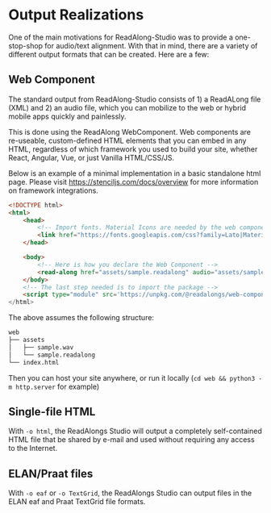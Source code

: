# Output Realizations

One of the main motivations for ReadAlong-Studio was to provide a one-stop-shop for audio/text alignment.
With that in mind, there are a variety of different output formats that can be created. Here are a few:

## Web Component

The standard output from ReadAlong-Studio consists of 1) a ReadALong file (XML) and 2) an audio file,
which you can mobilize to the web or hybrid mobile apps quickly and painlessly.

This is done using the ReadAlong WebComponent. Web components are re-useable, custom-defined HTML elements that you can embed in any HTML, regardless of which
framework you used to build your site, whether React, Angular, Vue, or just Vanilla HTML/CSS/JS.

Below is an example of a minimal implementation in a basic standalone html page. Please visit <https://stenciljs.com/docs/overview> for more information on framework integrations.

```html
<!DOCTYPE html>
<html>
    <head>
        <!-- Import fonts. Material Icons are needed by the web component -->
        <link href="https://fonts.googleapis.com/css?family=Lato|Material+Icons|Material+Icons+Outlined" rel="stylesheet">
    </head>

    <body>
        <!-- Here is how you declare the Web Component -->
        <read-along href="assets/sample.readalong" audio="assets/sample.wav"></read-along>
    </body>
    <!-- The last step needed is to import the package -->
    <script type="module" src='https://unpkg.com/@readalongs/web-component@^1.4.0/dist/web-component/web-component.esm.js'</script>
</html>
```

The above assumes the following structure:

```txt
web
├── assets
│   ├── sample.wav
│   └── sample.readalong
└── index.html
```

Then you can host your site anywhere, or run it locally (`cd web && python3 -m http.server` for example)

## Single-file HTML

With `-o html`, the ReadAlongs Studio will output a completely self-contained HTML file that be shared by e-mail and used without requiring any access to the Internet.

## ELAN/Praat files

With `-o eaf` or `-o TextGrid`, the ReadAlongs Studio can output files in the ELAN eaf and Praat TextGrid file formats.
